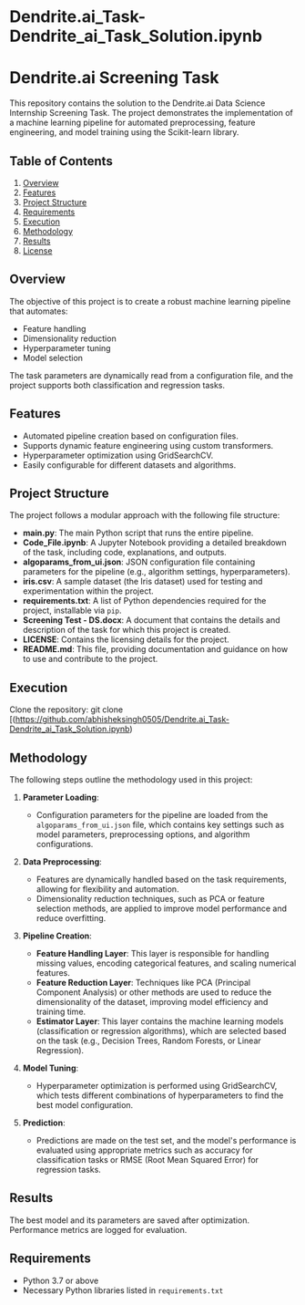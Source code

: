 # Dendrite.ai_Task-Dendrite_ai_Task_Solution.ipynb
# Dendrite.ai Screening Task

This repository contains the solution to the Dendrite.ai Data Science Internship Screening Task. The project demonstrates the implementation of a machine learning pipeline for automated preprocessing, feature engineering, and model training using the Scikit-learn library.

## Table of Contents
1. [Overview](#overview)
2. [Features](#features)
3. [Project Structure](#project-structure)
4. [Requirements](#requirements)
5. [Execution](#execution)
6. [Methodology](#methodology)
7. [Results](#results)
8. [License](#license)

## Overview
The objective of this project is to create a robust machine learning pipeline that automates:
- Feature handling
- Dimensionality reduction
- Hyperparameter tuning
- Model selection

The task parameters are dynamically read from a configuration file, and the project supports both classification and regression tasks.

## Features
- Automated pipeline creation based on configuration files.
- Supports dynamic feature engineering using custom transformers.
- Hyperparameter optimization using GridSearchCV.
- Easily configurable for different datasets and algorithms.

## Project Structure
The project follows a modular approach with the following file structure:
- **main.py**: The main Python script that runs the entire pipeline.
- **Code_File.ipynb**: A Jupyter Notebook providing a detailed breakdown of the task, including code, explanations, and outputs.
- **algoparams_from_ui.json**: JSON configuration file containing parameters for the pipeline (e.g., algorithm settings, hyperparameters).
- **iris.csv**: A sample dataset (the Iris dataset) used for testing and experimentation within the project.
- **requirements.txt**: A list of Python dependencies required for the project, installable via `pip`.
- **Screening Test - DS.docx**: A document that contains the details and description of the task for which this project is created.
- **LICENSE**: Contains the licensing details for the project.
- **README.md**: This file, providing documentation and guidance on how to use and contribute to the project.
## Execution
Clone the repository:
git clone [(https://github.com/abhisheksingh0505/Dendrite.ai_Task-Dendrite_ai_Task_Solution.ipynb)

## Methodology

The following steps outline the methodology used in this project:

1. **Parameter Loading**: 
   - Configuration parameters for the pipeline are loaded from the `algoparams_from_ui.json` file, which contains key settings such as model parameters, preprocessing options, and algorithm configurations.

2. **Data Preprocessing**: 
   - Features are dynamically handled based on the task requirements, allowing for flexibility and automation.
   - Dimensionality reduction techniques, such as PCA or feature selection methods, are applied to improve model performance and reduce overfitting.

3. **Pipeline Creation**:
   - **Feature Handling Layer**: This layer is responsible for handling missing values, encoding categorical features, and scaling numerical features.
   - **Feature Reduction Layer**: Techniques like PCA (Principal Component Analysis) or other methods are used to reduce the dimensionality of the dataset, improving model efficiency and training time.
   - **Estimator Layer**: This layer contains the machine learning models (classification or regression algorithms), which are selected based on the task (e.g., Decision Trees, Random Forests, or Linear Regression).

4. **Model Tuning**:
   - Hyperparameter optimization is performed using GridSearchCV, which tests different combinations of hyperparameters to find the best model configuration.

5. **Prediction**:
   - Predictions are made on the test set, and the model's performance is evaluated using appropriate metrics such as accuracy for classification tasks or RMSE (Root Mean Squared Error) for regression tasks.

## Results
The best model and its parameters are saved after optimization. Performance metrics are logged for evaluation.
## Requirements
- Python 3.7 or above
- Necessary Python libraries listed in `requirements.txt`

